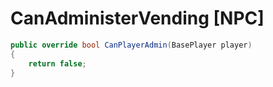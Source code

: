 <Badge type="danger" text="Carbon Compatible"/><Badge type="warning" text="Oxide Compatible"/>
# CanAdministerVending [NPC]
```csharp
public override bool CanPlayerAdmin(BasePlayer player)
{
	return false;
}

```
